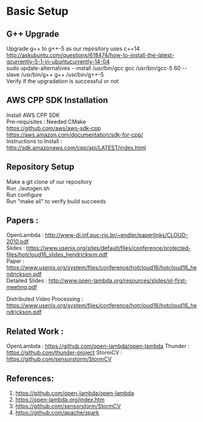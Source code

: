 # Basic Setup

## G++ Upgrade <br/>
Upgrade g++ to g++-5 as our repository uses c++14 <br/>
http://askubuntu.com/questions/618474/how-to-install-the-latest-gcurrently-5-1-in-ubuntucurrently-14-04 <br/>
sudo update-alternatives --install /usr/bin/gcc gcc /usr/bin/gcc-5 60 --slave /usr/bin/g++ g++ /usr/bin/g++-5 <br/>
Verify if the upgradation is successful or not

## AWS CPP SDK Installation <br/>
Install AWS CPP SDK <br/>
Pre-requisites : Needed CMake <br/>
https://github.com/aws/aws-sdk-cpp <br/>
https://aws.amazon.com/documentation/sdk-for-cpp/ <br/>
Instructions to Install : http://sdk.amazonaws.com/cpp/api/LATEST/index.html <br/>

## Repository Setup
Make a git clone of our repository <br/>
Run ./autogen.sh <br/>
Run configure <br/>
Run "make all" to verify build succeeds <br/>

## Papers :
OpenLambda : 
http://www-di.inf.puc-rio.br/~endler/paperlinks/CLOUD-2010.pdf <br/>
Slides          : https://www.usenix.org/sites/default/files/conference/protected-files/hotcloud16_slides_hendrickson.pdf <br/>
Paper           : https://www.usenix.org/system/files/conference/hotcloud16/hotcloud16_hendrickson.pdf <br/>
Detailed Slides : http://www.open-lambda.org/resources/slides/ol-first-meeting.pdf <br/>

Distributed Video Processing : 
https://www.usenix.org/system/files/conference/hotcloud16/hotcloud16_hendrickson.pdf <br/>

## Related Work :
OpenLambda : https://github.com/open-lambda/open-lambda
Thunder    : https://github.com/thunder-project
StormCV    : https://github.com/sensorstorm/StormCV

## References:
1. https://github.com/open-lambda/open-lambda <br/>
2. https://open-lambda.org/index.htm <br/>
3. https://github.com/sensorstorm/StormCV <br/>
4. https://github.com/apache/spark <br/>






